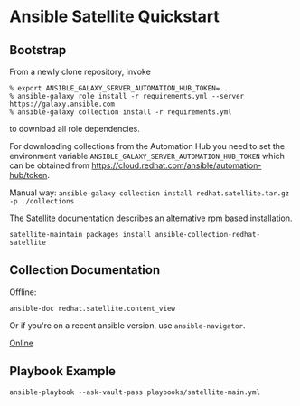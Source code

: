 # Ansible Satellite Quickstart

## Bootstrap

From a newly clone repository, invoke

```
% export ANSIBLE_GALAXY_SERVER_AUTOMATION_HUB_TOKEN=...
% ansible-galaxy role install -r requirements.yml --server https://galaxy.ansible.com
% ansible-galaxy collection install -r requirements.yml
```

to download all role dependencies.

For downloading collections from the Automation Hub you need to set the
environment variable `ANSIBLE_GALAXY_SERVER_AUTOMATION_HUB_TOKEN` which
can be obtained from <https://cloud.redhat.com/ansible/automation-hub/token>.

Manual way: `ansible-galaxy collection install redhat.satellite.tar.gz -p ./collections`

The [Satellite documentation](https://access.redhat.com/documentation/en-us/red_hat_satellite/6.14/html/administering_red_hat_satellite/managing_project_with_ansible_collections_admin) describes an alternative rpm based installation.

```
satellite-maintain packages install ansible-collection-redhat-satellite
```

## Collection Documentation

Offline:

```
ansible-doc redhat.satellite.content_view
```

Or if you're on a recent ansible version, use `ansible-navigator`.

[Online](https://redhatsatellite.github.io/satellite-ansible-collection/)


## Playbook Example

```
ansible-playbook --ask-vault-pass playbooks/satellite-main.yml
```
